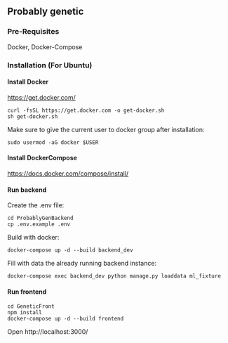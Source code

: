 ## Probably genetic

### Pre-Requisites

Docker, Docker-Compose

### Installation (For Ubuntu)

#### Install Docker

https://get.docker.com/

    curl -fsSL https://get.docker.com -o get-docker.sh
    sh get-docker.sh
    
    
Make sure to give the current user to docker group after installation:

    sudo usermod -aG docker $USER
    
#### Install DockerCompose 

https://docs.docker.com/compose/install/

#### Run backend

Create the .env file:

    cd ProbablyGenBackend
    cp .env.example .env
    
Build with docker:

    docker-compose up -d --build backend_dev

Fill with data the already running backend instance:

    docker-compose exec backend_dev python manage.py loaddata ml_fixture
    
#### Run frontend

    cd GeneticFront
    npm install
    docker-compose up -d --build frontend
    
Open http://localhost:3000/
    
    
    
